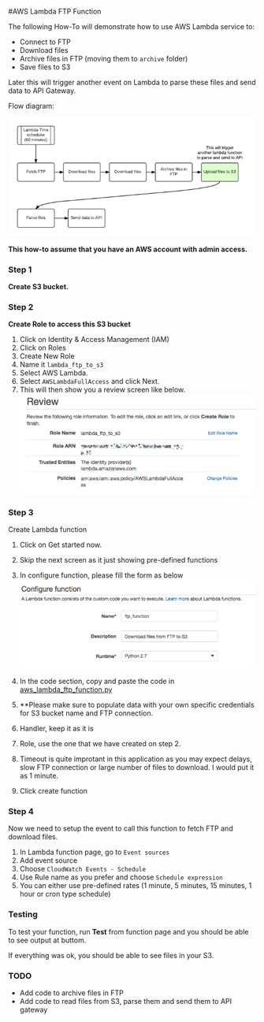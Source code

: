 #AWS Lambda FTP Function

The following How-To will demonstrate how to use AWS Lambda service to:

- Connect to FTP
- Download files
- Archive files in FTP (moving them to `archive` folder)
- Save files to S3

Later this will trigger another event on Lambda to parse these files and send data to API Gateway.

Flow diagram:

![](images/lambda.png)

**This how-to assume that you have an AWS account with admin access.**


### Step 1
**Create S3 bucket.**

### Step 2
**Create Role to access this S3 bucket**

1. Click on Identity & Access Management (IAM)
2. Click on Roles
3. Create New Role
4. Name it `lambda_ftp_to_s3`
5. Select AWS Lambda.
6. Select `AWSLambdaFullAccess` and click Next.
7. This will then show you a review screen like below.
![](images/lambda_arn.png)

### Step 3
Create Lambda function

1. Click on Get started now.
2. Skip the next screen as it just showing pre-defined functions
3. In configure function, please fill the form as below
![](images/configure_function.png)

4. In the code section, copy and paste the code in [aws_lambda_ftp_function.py](./aws_lambda_ftp_function.py)
5. **Please make sure to populate data with your own specific credentials for S3 bucket name and FTP connection.
6. Handler, keep it as it is
7. Role, use the one that we have created on step 2.
8. Timeout is quite improtant in this application as you may expect delays, slow FTP connection or large number of files to download. I would put it as 1 minute.
9. Click create function


### Step 4
Now we need to setup the event to call this function to fetch FTP and download files.

1. In Lambda function page, go to `Event sources`
2. Add event source
3. Choose `CloudWatch Events - Schedule`
4. Use Rule name as you prefer and choose `Schedule expression`
5. You can either use pre-defined rates (1 minute, 5 minutes, 15 minutes, 1 hour or cron type schedule)


### Testing
To test your function, run **Test** from function page and you should be able to see output at buttom.

If everything was ok, you should be able to see files in your S3.

### TODO
- Add code to archive files in FTP
- Add code to read files from S3, parse them and send them to API gateway
